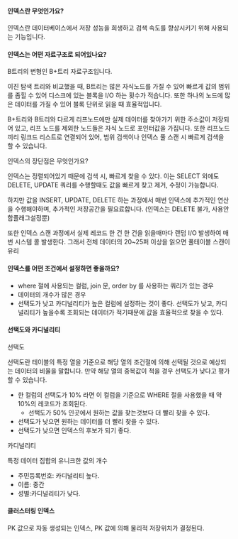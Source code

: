 #### 인덱스란 무엇인가요?

인덱스란 데이터베이스에서 저장 성능을 희생하고 검색 속도를 향상시키기 위해 사용되는 기능입니다.

#### 인덱스는 어떤 자료구조로 되어있나요?

B트리의 변형인 B+트리 자료구조입니다.

이진 탐색 트리와 비교했을 때, B트리는 많은 자식노드를 가질 수 있어 빠르게 값의 범위를 좁힐 수 있어 디스크에 있는 블록을 I/O 하는 횟수가 적습니다. 또한 하나의 노드에 많은 데이터를 가질 수 있어 블록 단위로 읽을 때 효율적입니다.

B+트리와 B트리와 다르게 리프노드에만 실제 데이터를 찾아가기 위한 주소값이 저장되어 있고, 리프 노드를 제외한 노드들은 자식 노드로 포인터값을 가집니다. 또한 리프노드 끼리 링크드 리스트로 연결되어 있어, 범위 검색이나 인덱스 풀 스캔 시 빠르게 검색을 할 수 있습니다.

인덱스의 장단점은 무엇인가요?

인덱스는 정렬되어있기 때문에 검색 시, 빠르게 찾을 수 있다. 이는 SELECT 외에도 DELETE, UPDATE 쿼리를 수행할때도 값을 빠르게 찾고 제거, 수정이 가능합니다.

하지만 값을 INSERT, UPDATE, DELETE 하는 과정에서 매번 인덱스에 추가적인 연산을 수행해야하며, 추가적인 저장공간을 필요료합니다. (인덱스는 DELETE 불가, 사용안함플래그설정뿐)

또한 인덱스 스캔 과정에서 실제 레코드 한 건 한 건을 읽을때마다 랜덤 I/O 발생하여 매번 시스템 콜 발생한다. 그래서 전체 데이터의 20~25퍼 이상을 읽으면 풀테이블 스캔이 유리 

#### 인덱스를 어떤 조건에서 설정하면 좋을까요?

- where 절에 사용되는 컬럼, join 문, order by 를 사용하는 쿼리가 있는 경우
- 데이터의 개수가 많은 경우
- 선택도가 낮고 카디널리티가 높은 컬럼에 설정하는 것이 좋다. 선택도가 낮고, 카디널리티가 높을수록 조회되는 데이터가 적기때문에 값을 효율적으로 찾을 수 있다.

#### 선택도와 카디널리티

선택도

선택도란 테이블의 특정 열을 기준으로 해당 열의 조건절에 의해 선택될 것으로 예상되는 데이터의 비율을 말합니다. 만약 해당 열의 중복값이 적을 경우 선택도가 낮다고 평가할 수 있습니다.

- 한 컬럼의 선택도가 10% 라면 이 컬럼을 기준으로 WHERE 절을 사용했을 때 약 10%의 레코드가 조회된다.
    - 선택도가 50% 인곳에서 원하는 값을 찾는것보다 더 빨리 찾을 수 있다.
- 선택도가 낮으면 원하는 데이터를 더 빨리 찾을 수 있다.
- 선택도가 낮으면 인덱스의 후보가 되기 좋다.

카디널리티

특정 데이터 집합의 유니크한 값의 개수

- 주민등록번호: 카디널리티 높다.
- 이름: 중간
- 성별:카디널리티가 낮다.

#### 클러스터링 인덱스
PK 값으로  자동 생성되는 인덱스, PK 값에 의해 물리적 저장위치가 결정된다.
